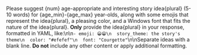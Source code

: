 Please suggest {num} age-appropriate and interesting story idea{plural} (5-10 words) for {age_min}-{age_max} year-olds, along with some emojis that represent the idea{plural}, a pleasing color, and a Windows font that fits the nature of the idea{plural}. **Only** provide the idea{plural} in your response, formatted in YAML, like:\n\n```- emoji: 😀😁\n  story_theme: the story's theme\n  color: "#efefef"\n  font: "Courgette"```\n\nSeparate ideas with a blank line. **Do not** include any other content or apply additional formatting. 